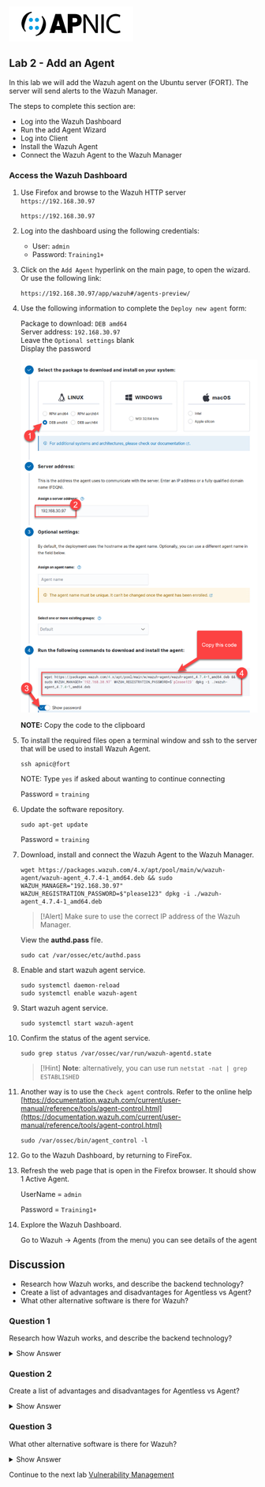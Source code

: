 ![](images/apnic_logo.png)

## Lab 2 - Add an Agent ##

In this lab we will add the Wazuh agent on the Ubuntu server (FORT). The server will send alerts to the Wazuh Manager.

The steps to complete this section are:
* Log into the Wazuh Dashboard
* Run the add Agent Wizard
* Log into Client
* Install the Wazuh Agent
* Connect the Wazuh Agent to the Wazuh Manager

### Access the Wazuh Dashboard ###

1. Use Firefox and browse to the Wazuh HTTP server `https://192.168.30.97`

    ```
    https://192.168.30.97
    ```

2. Log into the dashboard using the following credentials:

    * User: `admin`<br>
    * Password: `Training1+`

3. Click on the `Add Agent` hyperlink on the main page, to open the wizard. Or use the following link:

    ```
    https://192.168.30.97/app/wazuh#/agents-preview/
    ```

4. Use the following information to complete the `Deploy new agent` form:

   Package to download: `DEB amd64` <br>
   Server address: `192.168.30.97` <br>
   Leave the `Optional settings` blank <br>
   Display the password

   ![](images/add_agent.png)

   **NOTE:** Copy the code to the clipboard

5. To install the required files open a terminal window and ssh to the server that will be used to install Wazuh Agent.

    ```
    ssh apnic@fort
    ```

    NOTE: Type `yes` if asked about wanting to continue connecting

    Password = `training`


6. Update the software repository.

    ```
    sudo apt-get update 
    ```

    Password = `training`

7. Download, install and connect the Wazuh Agent to the Wazuh Manager.

    ```
    wget https://packages.wazuh.com/4.x/apt/pool/main/w/wazuh-agent/wazuh-agent_4.7.4-1_amd64.deb && sudo WAZUH_MANAGER="192.168.30.97" WAZUH_REGISTRATION_PASSWORD=$"please123" dpkg -i ./wazuh-agent_4.7.4-1_amd64.deb
    ```

    >[!Alert] Make sure to use the correct IP address of the Wazuh Manager.

    View the **authd.pass** file.

    ```
    sudo cat /var/ossec/etc/authd.pass
    ```


8. Enable and start wazuh agent service.

    ```
    sudo systemctl daemon-reload
    sudo systemctl enable wazuh-agent
    ```

9. Start wazuh agent service.

    ```
    sudo systemctl start wazuh-agent
    ```

10. Confirm the status of the agent service.

    ```
    sudo grep status /var/ossec/var/run/wazuh-agentd.state
    ```

    >[!Hint] **Note**: alternatively, you can use run `netstat -nat | grep ESTABLISHED`

11. Another way is to use the `Check agent` controls. Refer to the online help [https://documentation.wazuh.com/current/user-manual/reference/tools/agent-control.html](https://documentation.wazuh.com/current/user-manual/reference/tools/agent-control.html)

    ```
    sudo /var/ossec/bin/agent_control -l
    ```

12. Go to the Wazuh Dashboard, by returning to FireFox.

13. Refresh the web page that is open in the Firefox browser. It should show 1 Active Agent.

    UserName = `admin`

    Password = `Training1+`

14. Explore the Wazuh Dashboard.

    Go to Wazuh -> Agents (from the menu) you can see details of the agent

## Discussion ###
<ul>
<li>Research how Wazuh works, and describe the backend technology?
<li>Create a list of advantages and disadvantages for Agentless vs Agent?
<li>What other alternative software is there for Wazuh?    
</ul>

### Question 1
Research how Wazuh works, and describe the backend technology?

<details>
  <summary>Show Answer</summary>
  Wazuh is an open-source security monitoring and log management platform that leverages several backend technologies to provide comprehensive security solutions. It works by collecting, indexing, and analyzing security data from various sources, including operating systems, applications, and network devices.

  **Backend Technology:**
  - **Wazuh Manager**: The core of Wazuh, which processes data from the agents, analyzes logs, and generates alerts. It includes built-in rules for detecting threats and managing events.
  - **Wazuh Agent**: Deployed on monitored endpoints to collect security-related data, perform integrity checks, and send the information to the Wazuh Manager.
  - **Elastic Stack**: Consists of Elasticsearch, Logstash, and Kibana (ELK Stack). Wazuh uses Elasticsearch for storing and searching security data, Logstash for data processing and enrichment, and Kibana for visualizing data and creating dashboards.
  - **Filebeat**: Used to forward and centralize logs, making it easier to process and analyze log data.
  - **Integration with Cloud Services**: Wazuh can integrate with various cloud services like AWS, Azure, and Google Cloud for extended monitoring and compliance checks.

  This combination of technologies allows Wazuh to provide real-time security monitoring, threat detection, compliance management, and detailed reporting.
</details>

### Question 2
Create a list of advantages and disadvantages for Agentless vs Agent?

<details>
  <summary>Show Answer</summary>
  **Agent-based Monitoring:**

  **Advantages:**
  - **Real-time Monitoring**: Agents provide real-time data collection and monitoring.
  - **Comprehensive Data**: Agents can collect detailed system information, including logs, metrics, and security events.
  - **Offline Capability**: Agents can store data locally and send it when the connection is reestablished.

  **Disadvantages:**
  - **Resource Consumption**: Agents consume system resources, which might affect the performance of the host system.
  - **Deployment Complexity**: Requires installation and maintenance on each monitored endpoint.
  - **Scalability Issues**: Managing a large number of agents can be complex and resource-intensive.

  **Agentless Monitoring:**

  **Advantages:**
  - **Minimal Resource Usage**: Does not consume resources on the monitored systems, making it lightweight.
  - **Easy Deployment**: No need to install and maintain software on each endpoint.
  - **Scalability**: Easier to scale as it reduces the overhead of managing numerous agents.

  **Disadvantages:**
  - **Limited Data**: May not provide as detailed information as agent-based monitoring.
  - **Network Dependency**: Relies on network connectivity to gather data, which can be a limitation in case of network issues.
  - **Delayed Monitoring**: May not offer real-time monitoring capabilities as effectively as agent-based solutions.
</details>

### Question 3
What other alternative software is there for Wazuh?

<details>
  <summary>Show Answer</summary>
  There are several alternatives to Wazuh for security monitoring, log management, and SIEM (Security Information and Event Management) solutions:

  - **Splunk**: A popular platform for searching, monitoring, and analyzing machine-generated data via a web-style interface.
  - **Elastic Security**: Part of the Elastic Stack, it offers SIEM capabilities, endpoint security, and threat detection.
  - **Graylog**: An open-source log management tool that provides real-time search and analysis of log data.
  - **OSSEC**: The open-source HIDS (Host-based Intrusion Detection System) that Wazuh is based on, providing log analysis, integrity checking, and alerting.
  - **AlienVault OSSIM**: An open-source SIEM that combines event collection, normalization, and correlation.
  - **Sentry**: A performance monitoring and error tracking tool for applications.
  - **Nagios**: An open-source monitoring system for networks, systems, and infrastructure, providing alerting and reporting.

  Each of these alternatives has its own set of features, strengths, and use cases, making them suitable for different security and monitoring needs.
</details>


Continue to the next lab [Vulnerability Management](05-vulnerability-management.md)
